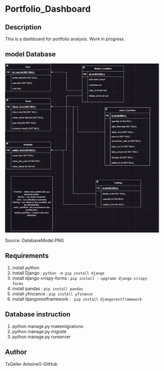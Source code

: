 # Portfolio_Dashboard
## Description
This is a dashboard for portfolio analysis. Work in progress.
## model Database
![Alt text](DatabaseModel.PNG?raw=true "DatabaseModel")

Source: DatabaseModel.PNG
## Requirements
1. install python 
2. install Django : ```python -m pip install django```
3. install django-crispy-forms : ```pip install --upgrade django-crispy-forms```
4. install pandas : ```pip install pandas```
5. install yfincance : ```pip install yfinance```
6. install djangorestframework : ``` pip install djangorestframework```
## Database instruction 
1. python manage.py makemigrations
2. python manage.py migrate
3. python manage.py runserver
## Author
TsGeller AntoineG-GitHub